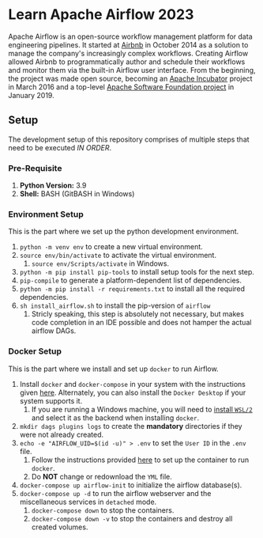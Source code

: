 # Learn Apache Airflow 2023

Apache Airflow is an open-source workflow management platform for data engineering pipelines. It started at [Airbnb](https://www.airbnb.com/) in October 2014 as a solution to manage the company's increasingly complex workflows. Creating Airflow allowed Airbnb to programmatically author and schedule their workflows and monitor them via the built-in Airflow user interface. From the beginning, the project was made open source, becoming an [Apache Incubator](https://incubator.apache.org/) project in March 2016 and a top-level [Apache Software Foundation project](https://projects.apache.org/) in January 2019.

## Setup

The development setup of this repository comprises of multiple steps that need to be executed _IN ORDER_.

### Pre-Requisite

1. __Python Version:__ 3.9
2. __Shell:__ BASH (GitBASH in Windows)

### Environment Setup

This is the part where we set up the python development environment.

1. `python -m venv env` to create a new virtual environment.
2. `source env/bin/activate` to activate the virtual environment.
   1. `source env/Scripts/activate` in Windows.
3. `python -m pip install pip-tools` to install setup tools for the next step.
4. `pip-compile` to generate a platform-dependent list of dependencies.
5. `python -m pip install -r requirements.txt` to install all the required dependencies.
6. `sh install_airflow.sh` to install the pip-version of `airflow`
   1. Stricly speaking, this step is absolutely not necessary, but makes code completion in an IDE possible and does not hamper the actual airflow DAGs.

### Docker Setup

This is the part where we install and set up `docker` to run Airflow.

1. Install `docker` and `docker-compose` in your system with the instructions given [here](https://docs.docker.com/engine/install/). Alternately, you can also install the `Docker Desktop` if your system supports it.
   1. If you are running a Windows machine, you will need to [install `WSL/2`](https://learn.microsoft.com/en-us/windows/wsl/install) and select it as the backend when installing `docker`.
2. `mkdir dags plugins logs` to create the __mandatory__ directories if they were not already created.
3. `echo -e "AIRFLOW_UID=$(id -u)" > .env` to set the `User ID` in the `.env` file.
   1. Follow the instructions provided [here](https://airflow.apache.org/docs/apache-airflow/stable/howto/docker-compose/index.html) to set up the container to run `docker`.
   2. Do __NOT__ change or redownload the `YML` file.
4. `docker-compose up airflow-init` to initialize the airflow database(s).
5. `docker-compose up -d` to run the airflow webserver and the miscellaneous services in `detached` mode.
   1. `docker-compose down` to stop the containers.
   2. `docker-compose down -v` to stop the containers and destroy all created volumes.

